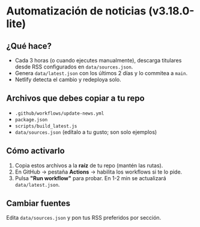 
# Automatización de noticias (v3.18.0-lite)

## ¿Qué hace?
- Cada 3 horas (o cuando ejecutes manualmente), descarga titulares desde RSS configurados en `data/sources.json`.
- Genera `data/latest.json` con los últimos 2 días y lo commitea a `main`.
- Netlify detecta el cambio y redeploya solo.

## Archivos que debes copiar a tu repo
- `.github/workflows/update-news.yml`
- `package.json`
- `scripts/build_latest.js`
- `data/sources.json` (edítalo a tu gusto; son solo ejemplos)

## Cómo activarlo
1) Copia estos archivos a la **raíz** de tu repo (mantén las rutas).
2) En GitHub → pestaña **Actions** → habilita los workflows si te lo pide.
3) Pulsa **"Run workflow"** para probar. En 1-2 min se actualizará `data/latest.json`.

## Cambiar fuentes
Edita `data/sources.json` y pon tus RSS preferidos por sección.
